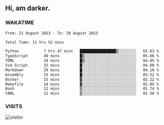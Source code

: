 ## Hi, am darker.

### WAKATIME

<!--START_SECTION:waka-->

```txt
From: 21 August 2023 - To: 28 August 2023

Total Time: 11 hrs 52 mins

Python           7 hrs 47 mins   ████████████████▒░░░░░░░░   65.63 %
TypeScript       40 mins         █▒░░░░░░░░░░░░░░░░░░░░░░░   05.66 %
TOML             34 mins         █▒░░░░░░░░░░░░░░░░░░░░░░░   04.85 %
Vim Script       32 mins         █░░░░░░░░░░░░░░░░░░░░░░░░   04.60 %
Markdown         29 mins         █░░░░░░░░░░░░░░░░░░░░░░░░   04.18 %
Assembly         25 mins         █░░░░░░░░░░░░░░░░░░░░░░░░   03.52 %
Docker           15 mins         ▓░░░░░░░░░░░░░░░░░░░░░░░░   02.22 %
Makefile         14 mins         ▓░░░░░░░░░░░░░░░░░░░░░░░░   02.05 %
Bash             12 mins         ▒░░░░░░░░░░░░░░░░░░░░░░░░   01.74 %
YAML             11 mins         ▒░░░░░░░░░░░░░░░░░░░░░░░░   01.58 %
```

<!--END_SECTION:waka-->

### VISITS
<!-- i should probably build this when i will have some time -->
![visitor](https://profile-counter.glitch.me/sanix-darker/count.svg)
